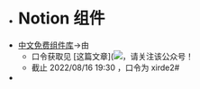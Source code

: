 - # Notion 组件
- [中文免费组件库](https://httishere.github.io/widgets-site/#/)→由
	- 口令获取见 [这篇文章](![](file:///C:\Users\Jes\AppData\Roaming\Tencent\QQTempSys\[5UQ[BL(6~BS2JV6W}N6[%S.png)https://mp.weixin.qq.com/s/W3kPZwW-49bKK5PWsffQ-g)，请关注该公众号！
	- 截止 2022/08/16 19:30 ，口令为 xirde2#
-